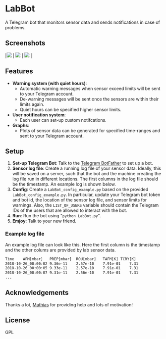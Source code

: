 # LabBot

A Telegram bot that monitors sensor data and sends notifications in case of problems.

## Screenshots

|![](https://github.com/alexriss/labbot/blob/master/screenshots/screenshot_1.png) | ![](https://github.com/alexriss/labbot/blob/master/screenshots/screenshot_2.png) | ![](https://github.com/alexriss/labbot/blob/master/screenshots/screenshot_3.png) |

## Features

* **Warning system (with quiet hours)**:
  + Automatic warning messages when sensor exceed limits will be sent to your Telegram account.
  + De-warning messages will be sent once the sensors are within their limits again.
  + Quiet hours can be specified higher sensor limits.
* **User notification system**:
  + Each user can set-up custom notifcations.
* **Graphs**:
  + Plots of sensor data can be generated for specified time-ranges and sent to your Telegram account.

## Setup

1. **Set-up Telegram Bot**:
Talk to the [Telegram BotFather](https://core.telegram.org/bots#6-botfather) to set up a bot.
1. **Sensor log file**:
Create a running log file of your sensor data. Ideally, this will be saved on a server, such that the bot and the machine creating the log file run in different locations. The first columns in the log file should be the timestamp. An example log is shown below.
1. **Config**:
Create a `LabBot_config_example.py` based on the provided `LabBot_config_example.py`. In particular, update your Telegram bot token and bot id, the location of the sensor log file, and sensor limits for warnings. Also, the `LIST_OF_USERS` variable should contain the Telegram IDs of the users that are allowed to interact with the bot.
1. **Run**:
Run the bot using "`python LabBot.py`".
1. **Emjoy**:
Talk to your new friend.

### Example log file

An example log file can look like this. Here the first column is the timestamp and the other colums are provided by lab sensor data.

```txt
Time	AFM[mbar]	PREP[mbar]	ROU[mbar]	TAFM[K]	TCRY[K]
2018-10-26_00:00:02	9.36e-11	2.57e-10	7.91e-01	7.31
2018-10-26_00:00:05	9.33e-11	2.57e-10	7.91e-01	7.31
2018-10-26_00:00:07	9.31e-11	2.56e-10	7.91e-01	7.31
...
```

## Acknowledgements

Thanks a lot, [Mathias](https://github.com/MathiasPoe) for providing help and lots of motivation!

License
----

GPL